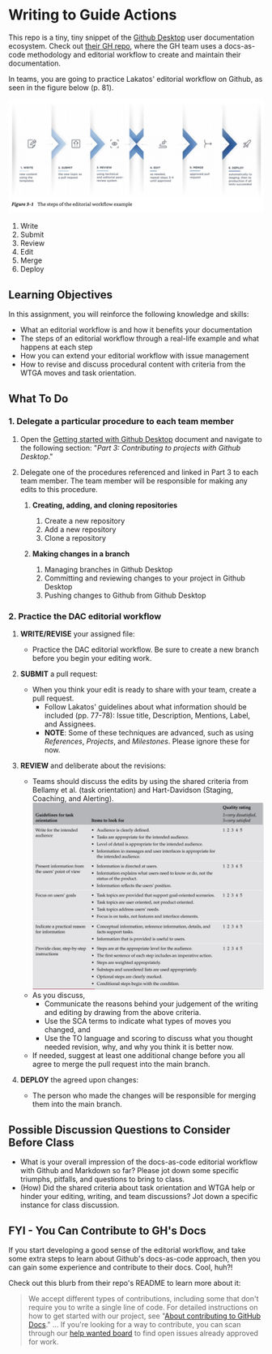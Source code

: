 # Writing to Guide Actions

This repo is a tiny, tiny snippet of the [Github Desktop](https://docs.github.com/en/desktop) user documentation ecosystem. Check out [their GH repo](https://github.com/github/docs/tree/main/content/desktop), where the GH team uses a docs-as-code methodology and editorial workflow to create and maintain their documentation.

In teams, you are going to practice Lakatos' editorial workflow on Github, as seen in the figure below (p. 81).

![Lakatos' diagram of the steps within the editorial workflow](assets/images/517/lakatos-docsascode-editorial-workflow.png)

1. Write
2. Submit
3. Review
4. Edit
5. Merge
6. Deploy

## Learning Objectives

In this assignment, you will reinforce the following knowledge and skills:

- What an editorial workflow is and how it benefits your documentation
- The steps of an editorial workflow through a real-life example and what happens at each step
- How you can extend your editorial workflow with issue management
- How to revise and discuss procedural content with criteria from the WTGA moves and task orientation.

## What To Do

### 1. Delegate a particular procedure to each team member

1. Open the [Getting started with Github Desktop](content/desktop/overview/getting-started-with-github-desktop.md) document and navigate to the following section: "*Part 3: Contributing to projects with Github Desktop*."

2. Delegate one of the procedures referenced and linked in Part 3 to each team member. The team member will be responsible for making any edits to this procedure.

   1. **Creating, adding, and cloning repositories**
      1. Create a new repository
      2. Add a new repository
      3. Clone a repository

   2. **Making changes in a branch**
      1. Managing branches in Github Desktop
      2. Committing and reviewing changes to your project in Github Desktop
      3. Pushing changes to Github from Github Desktop

### 2. Practice the DAC editorial workflow

1. **WRITE/REVISE** your assigned file:
   * Practice the DAC editorial workflow. Be sure to create a new branch before you begin your editing work.

2. **SUBMIT** a pull request:
   * When you think your edit is ready to share with your team, create a pull request.
     * Follow Lakatos' guidelines about what information should be included (pp. 77-78): Issue title, Description, Mentions, Label, and Assignees.
     * **NOTE**: Some of these techniques are advanced, such as using *References*, *Projects*, and *Milestones*. Please ignore these for now.

3. **REVIEW** and deliberate about the revisions:
   * Teams should discuss the edits by using the shared criteria from Bellamy et al. (task orientation) and Hart-Davidson (Staging, Coaching, and Alerting).
      ![Tabulated task orientation criteria](assets/images/517/bellamyetal-task-orientation-criteria.png)
   * As you discuss, 
     * Communicate the reasons behind your judgement of the writing and editing by drawing from the above criteria. 
     * Use the SCA terms to indicate what types of moves you changed, and
     * Use the TO language and scoring to discuss what you thought needed revision, why, and why you think it is better now.
   * If needed, suggest at least one additional change before you all agree to merge the pull request into the main branch.

4. **DEPLOY** the agreed upon changes: 
   * The person who made the changes will be responsible for merging them into the main branch.

## Possible Discussion Questions to Consider Before Class

- What is your overall impression of the docs-as-code editorial workflow with Github and Markdown so far? Please jot down some specific triumphs, pitfalls, and questions to bring to class.
- (How) Did the shared criteria about task orientation and WTGA help or hinder your editing, writing, and team discussions? Jot down a specific instance for class discussion.

## FYI - You Can Contribute to GH's Docs

If you start developing a good sense of the editorial workflow, and take some extra steps to learn about Github's docs-as-code approach, then you can gain some experience and contribute to their docs. Cool, huh?!

Check out this blurb from their repo's README to learn more about it:

  > We accept different types of contributions, including some that don't require you to write a single line of code. For detailed instructions on how to get started with our project, see "[About contributing to GitHub Docs](https://docs.github.com/en/contributing/collaborating-on-github-docs/about-contributing-to-github-docs)."
  ...
  If you're looking for a way to contribute, you can scan through our [help wanted board](https://github.com/github/docs/issues?q=is%3Aopen+is%3Aissue+label%3A%22help+wanted%22) to find open issues already approved for work.
